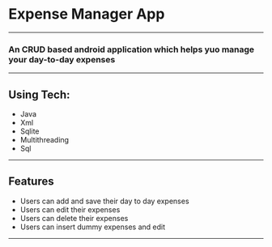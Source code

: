 # Expense Manager App
---
### An CRUD based android application which helps yuo manage your day-to-day expenses
---
## Using Tech:

* Java
* Xml
* Sqlite
* Multithreading
* Sql

---
## Features

* Users can add and save their day to day expenses
* Users can edit their expenses 
* Users can delete their expenses
* Users can insert dummy expenses and edit
---
